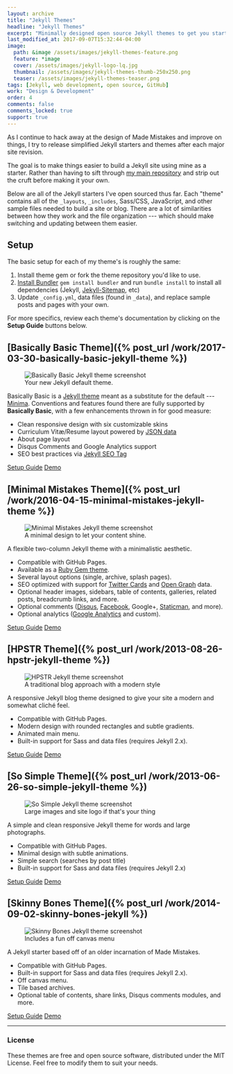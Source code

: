 ```yaml
---
layout: archive
title: "Jekyll Themes"
headline: "Jekyll Themes"
excerpt: "Minimally designed open source Jekyll themes to get you started with hosting a site with GitHub Pages --- for free!"
last_modified_at: 2017-09-07T15:32:44-04:00
image: 
  path: &image /assets/images/jekyll-themes-feature.png
  feature: *image
  cover: /assets/images/jekyll-logo-lq.jpg
  thumbnail: /assets/images/jekyll-themes-thumb-250x250.png
  teaser: /assets/images/jekyll-themes-teaser.png
tags: [Jekyll, web development, open source, GitHub]
work: "Design & Development"
order: 4
comments: false
comments_locked: true
support: true
---
```


As I continue to hack away at the design of Made Mistakes and improve on things, I try to release simplified Jekyll starters and themes after each major site revision.

The goal is to make things easier to build a Jekyll site using mine as a starter. Rather than having to sift through [my main repository](https://github.com/mmistakes/made-mistakes-jekyll) and strip out the cruft before making it your own.

Below are all of the Jekyll starters I've open sourced thus far. Each "theme" contains all of the `_layouts`, `_includes`, Sass/CSS, JavaScript, and other sample files needed to build a site or blog. There are a lot of similarities between how they work and the file organization --- which should make switching and updating between them easier.

## Setup

The basic setup for each of my theme's is roughly the same:

  1. Install theme gem or fork the theme repository you'd like to use.
  2. [Install Bundler](http://bundler.io) `gem install bundler` and run `bundle install` to install all dependencies (Jekyll, [Jekyll-Sitemap](https://github.com/jekyll/jekyll-sitemap), etc)
  3. Update `_config.yml`, data files (found in `_data`), and replace sample posts and pages with your own.

For more specifics, review each theme's documentation by clicking on the **Setup Guide** buttons below.

## [Basically Basic Theme]({% post_url /work/2017-03-30-basically-basic-jekyll-theme %})

<figure>
  <img src="/assets/images/jekyll-theme-basically-basic-feature.jpg" alt="Basically Basic Jekyll theme screenshot">
  <figcaption>Your new Jekyll default theme.</figcaption>
</figure>

Basically Basic is a [Jekyll theme](https://jekyllrb.com/docs/themes/) meant as a substitute for the default --- [Minima](https://github.com/jekyll/minima). Conventions and features found there are fully supported by **Basically Basic**, with a few enhancements thrown in for good measure:

- Clean responsive design with six customizable skins
- Curriculum Vitæ/Resume layout powered by [JSON data](http://registry.jsonresume.org/)
- About page layout
- Disqus Comments and Google Analytics support
- SEO best practices via [Jekyll SEO Tag](https://github.com/jekyll/jekyll-seo-tag/)

<div markdown="0" class="btn--group">
  <a href="https://github.com/mmistakes/jekyll-theme-basically-basic" class="btn">Setup Guide</a>
  <a href="https://mmistakes.github.io/jekyll-theme-basically-basic/" class="btn">Demo</a>
</div>

## [Minimal Mistakes Theme]({% post_url /work/2016-04-15-minimal-mistakes-jekyll-theme %})

<figure>
  <img src="/assets/images/minimal-mistakes-3-feature.jpg" alt="Minimal Mistakes Jekyll theme screenshot">
  <figcaption>A minimal design to let your content shine.</figcaption>
</figure>

A flexible two-column Jekyll theme with a minimalistic aesthetic.

  - Compatible with GitHub Pages.
  - Available as a [Ruby Gem theme](https://rubygems.org/gems/minimal-mistakes-jekyll).
  - Several layout options (single, archive, splash pages).
  - SEO optimized with support for [Twitter Cards](https://dev.twitter.com/cards/overview) and [Open Graph](http://ogp.me/) data.
  - Optional header images, sidebars, table of contents, galleries, related posts, breadcrumb links, and more.
  - Optional comments ([Disqus](https://disqus.com/), [Facebook](https://developers.facebook.com/docs/plugins/comments), Google+, [Staticman](https://staticman.net/), and more).
  - Optional analytics ([Google Analytics](https://www.google.com/analytics/) and custom).

<div markdown="0" class="btn--group">
  <a href="https://mmistakes.github.io/minimal-mistakes/docs/quick-start-guide/" class="btn">Setup Guide</a>
  <a href="https://mmistakes.github.io/minimal-mistakes" class="btn">Demo</a>
</div>

## [HPSTR Theme]({% post_url /work/2013-08-26-hpstr-jekyll-theme %})

<figure>
  <img src="/assets/images/hpstr-preview-feature-2015.jpg" alt="HPSTR Jekyll theme screenshot">
  <figcaption>A traditional blog approach with a modern style</figcaption>
</figure>

A responsive Jekyll blog theme designed to give your site a modern and somewhat cliché feel.

  - Compatible with GitHub Pages.
  - Modern design with rounded rectangles and subtle gradients.
  - Animated main menu.
  - Built-in support for Sass and data files (requires Jekyll 2.x).

<div markdown="0" class="btn--group">
  <a href="https://mmistakes.github.io/hpstr-jekyll-theme/theme-setup/" class="btn">Setup Guide</a>
  <a href="https://mmistakes.github.io/hpstr-jekyll-theme/" class="btn">Demo</a>
</div>

## [So Simple Theme]({% post_url /work/2013-06-26-so-simple-jekyll-theme %})

<figure>
  <img src="/assets/images/so-simple-theme-feature-2015.jpg" alt="So Simple Jekyll theme screenshot">
  <figcaption>Large images and site logo if that's your thing</figcaption>
</figure>

A simple and clean responsive Jekyll theme for words and large photographs.

  - Compatible with GitHub Pages.
  - Minimal design with subtle animations.
  - Simple search (searches by post title)
  - Built-in support for Sass and data files (requires Jekyll 2.x)

<div markdown="0" class="btn--group">
  <a href="https://mmistakes.github.io/so-simple-theme/theme-setup/" class="btn">Setup Guide</a>
  <a href="https://mmistakes.github.io/so-simple-theme" class="btn">Demo</a>
</div>

## [Skinny Bones Theme]({% post_url /work/2014-09-02-skinny-bones-jekyll %})

<figure>
	<img src="/assets/images/skinny-bones-preview-feature.jpg" alt="Skinny Bones Jekyll theme screenshot">
	<figcaption>Includes a fun off canvas menu</figcaption> 
</figure>

A Jekyll starter based off of an older incarnation of Made Mistakes.

  - Compatible with GitHub Pages.
  - Built-in support for Sass and data files (requires Jekyll 2.x).
  - Off canvas menu.
  - Tile based archives.
  - Optional table of contents, share links, Disqus comments modules, and more.

<div markdown="0" class="btn--group">
	<a href="https://mmistakes.github.io/skinny-bones-jekyll/getting-started/" class="btn">Setup Guide</a>
  <a href="https://mmistakes.github.io/skinny-bones-jekyll/" class="btn">Demo</a>
</div>

---

### License

These themes are free and open source software, distributed under the MIT License. Feel free to modify them to suit your needs.
